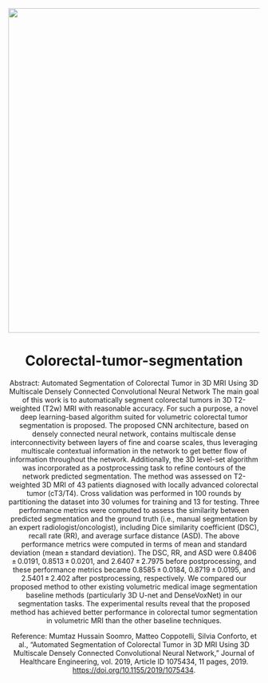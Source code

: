 <div align=center><img width="1224" height="650" src="https://github.com/mhsoomro28/Colorectal-tumor-segmentation/blob/master/Figure%202%20(proposed%20method%20block%20diagram).jpg"/> 


# Colorectal-tumor-segmentation
Abstract: Automated Segmentation of Colorectal Tumor in 3D MRI Using 3D Multiscale Densely Connected Convolutional Neural Network
The main goal of this work is to automatically segment colorectal tumors in 3D T2-weighted (T2w) MRI with reasonable accuracy. For such a purpose, a novel deep learning-based algorithm suited for volumetric colorectal tumor segmentation is proposed. The proposed CNN architecture, based on densely connected neural network, contains multiscale dense interconnectivity between layers of fine and coarse scales, thus leveraging multiscale contextual information in the network to get better flow of information throughout the network. Additionally, the 3D level-set algorithm was incorporated as a postprocessing task to refine contours of the network predicted segmentation. The method was assessed on T2-weighted 3D MRI of 43 patients diagnosed with locally advanced colorectal tumor (cT3/T4). Cross validation was performed in 100 rounds by partitioning the dataset into 30 volumes for training and 13 for testing. Three performance metrics were computed to assess the similarity between predicted segmentation and the ground truth (i.e., manual segmentation by an expert radiologist/oncologist), including Dice similarity coefficient (DSC), recall rate (RR), and average surface distance (ASD). The above performance metrics were computed in terms of mean and standard deviation (mean ± standard deviation). The DSC, RR, and ASD were 0.8406 ± 0.0191, 0.8513 ± 0.0201, and 2.6407 ± 2.7975 before postprocessing, and these performance metrics became 0.8585 ± 0.0184, 0.8719 ± 0.0195, and 2.5401 ± 2.402 after postprocessing, respectively. We compared our proposed method to other existing volumetric medical image segmentation baseline methods (particularly 3D U-net and DenseVoxNet) in our segmentation tasks. The experimental results reveal that the proposed method has achieved better performance in colorectal tumor segmentation in volumetric MRI than the other baseline techniques.




Reference: Mumtaz Hussain Soomro, Matteo Coppotelli, Silvia Conforto, et al., “Automated Segmentation of Colorectal Tumor in 3D MRI Using 3D Multiscale Densely Connected Convolutional Neural Network,” Journal of Healthcare Engineering, vol. 2019, Article ID 1075434, 11 pages, 2019. https://doi.org/10.1155/2019/1075434.
